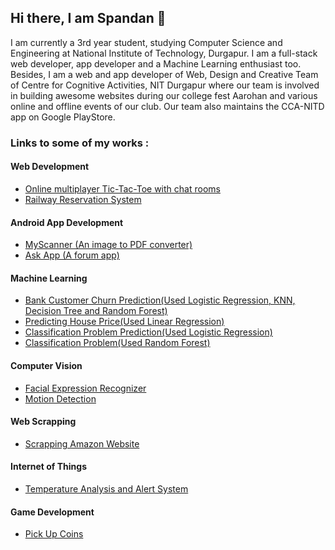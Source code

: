 ## Hi there, I am Spandan 👋

<!--
**spandanpal22/spandanpal22** is a ✨ _special_ ✨ repository because its `README.md` (this file) appears on your GitHub profile.

Here are some ideas to get you started:

- 🔭 I’m currently working on ...
- 🌱 I’m currently learning ...
- 👯 I’m looking to collaborate on ...
- 🤔 I’m looking for help with ...
- 💬 Ask me about ...
- 📫 How to reach me: ...
- 😄 Pronouns: ...
- ⚡ Fun fact: ...
-->
I am currently a 3rd year student, studying Computer Science and Engineering at National Institute of Technology, Durgapur. I am a full-stack web developer, app developer and a Machine Learning enthusiast too. Besides, I am a web and app developer of Web, Design and Creative Team of Centre for Cognitive Activities, NIT Durgapur where our team is involved in building awesome websites during our college fest Aarohan and various online and offline events of our club. Our team also maintains the CCA-NITD app on Google PlayStore.
<br/>

### Links to some of my works :

#### Web Development
- <a href="https://github.com/spandanpal22/Online-Multiplayer-TicTacToe">Online multiplayer Tic-Tac-Toe with chat rooms</a>
- <a href="https://github.com/spandanpal22/Railway_Reservation_System">Railway Reservation System</a>
#### Android App Development
- <a href="https://github.com/spandanpal22/MyScanner-Public">MyScanner (An image to PDF converter)</a>
- <a href="https://github.com/spandanpal22/Ask-App">Ask App (A forum app)</a>
#### Machine Learning
- <a href="https://github.com/spandanpal22/Bank-Customer-Churn-Prediction">Bank Customer Churn Prediction(Used Logistic Regression, KNN, Decision Tree and Random Forest)</a>
- <a href="https://github.com/spandanpal22/Predicting_House_Price">Predicting House Price(Used Linear Regression)</a>
- <a href="https://github.com/spandanpal22/Classification_Problem_Prediction">Classification Problem Prediction(Used Logistic Regression)</a>
- <a href="https://github.com/spandanpal22/Classification_Problem_Random_Forest">Classification Problem(Used Random Forest)</a>
#### Computer Vision
- <a href="https://github.com/spandanpal22/facial-expression-recognition">Facial Expression Recognizer</a>
- <a href="https://github.com/spandanpal22/Motion-Detection-Using-OpenCV">Motion Detection</a>
#### Web Scrapping
- <a href="https://github.com/spandanpal22/Web_Scraping_Amazon">Scrapping Amazon Website</a>
#### Internet of Things
- <a href="https://github.com/spandanpal22/Internshala_IoT_Training_Final_Project">Temperature Analysis and Alert System</a>
#### Game Development
- <a href="https://github.com/spandanpal22/PickUpCoins">Pick Up Coins</a>
